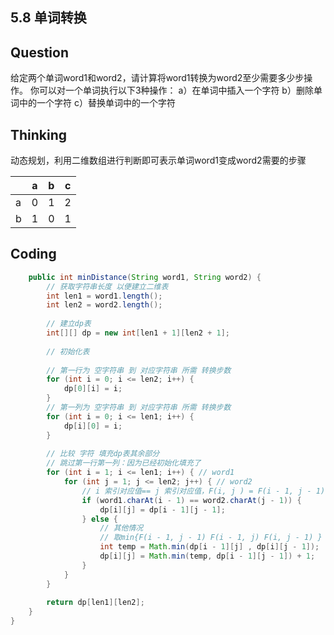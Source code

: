 ## 5.8 单词转换

## Question

给定两个单词word1和word2，请计算将word1转换为word2至少需要多少步操作。
你可以对一个单词执行以下3种操作：
a）在单词中插入一个字符
b）删除单词中的一个字符
c）替换单词中的一个字符

## Thinking

 动态规划，利用二维数组进行判断即可表示单词word1变成word2需要的步骤

|      | a    | b    | c    |
| ---- | ---- | ---- | ---- |
| a    | 0    | 1    | 2    |
| b    | 1    | 0    | 1    |



## Coding

```java
    public int minDistance(String word1, String word2) {
        // 获取字符串长度 以便建立二维表
        int len1 = word1.length();
        int len2 = word2.length();
 
        // 建立dp表
        int[][] dp = new int[len1 + 1][len2 + 1];
 
        // 初始化表
 
        // 第一行为 空字符串 到 对应字符串 所需 转换步数
        for (int i = 0; i <= len2; i++) {
            dp[0][i] = i;
        }
        // 第一列为 空字符串 到 对应字符串 所需 转换步数
        for (int i = 0; i <= len1; i++) {
            dp[i][0] = i;
        }
 
        // 比较 字符 填充dp表其余部分
        // 跳过第一行第一列：因为已经初始化填充了
        for (int i = 1; i <= len1; i++) { // word1
            for (int j = 1; j <= len2; j++) { // word2
                // i 索引对应值== j 索引对应值，F(i, j ) = F(i - 1, j - 1)
                if (word1.charAt(i - 1) == word2.charAt(j - 1)) {
                    dp[i][j] = dp[i - 1][j - 1];
                } else {
                    // 其他情况
                    // 取min{F(i - 1, j - 1) F(i - 1, j) F(i, j - 1) } + 1
                    int temp = Math.min(dp[i - 1][j] , dp[i][j - 1]);
                    dp[i][j] = Math.min(temp, dp[i - 1][j - 1]) + 1;
                }
            }
        }
 
        return dp[len1][len2];
    }
}
```

